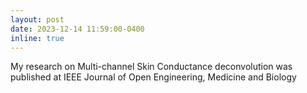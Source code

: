 ```yaml
---
layout: post
date: 2023-12-14 11:59:00-0400
inline: true
---
```


My research on Multi-channel Skin Conductance deconvolution was published at IEEE Journal of Open Engineering, Medicine and Biology

